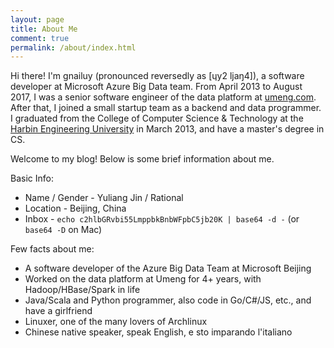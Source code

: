```yaml
---
layout: page
title: About Me
comment: true
permalink: /about/index.html
---
```


Hi there! I'm gnailuy (pronounced reversedly as [ɥy2 ljaŋ4]), a software developer at Microsoft Azure Big Data team.
From April 2013 to August 2017, I was a senior software engineer of the data platform at [umeng.com][umeng].
After that, I joined a small startup team as a backend and data programmer.
I graduated from the College of Computer Science & Technology at the [Harbin Engineering University][heu] in March 2013,
and have a master's degree in CS.

Welcome to my blog! Below is some brief information about me.

Basic Info:

* Name / Gender - Yuliang Jin / Rational
* Location - Beijing, China
* Inbox - `echo c2hlbGRvbi55LmppbkBnbWFpbC5jb20K | base64 -d -` (or `base64 -D` on Mac)

Few facts about me:

* A software developer of the Azure Big Data Team at Microsoft Beijing
* Worked on the data platform at Umeng for 4+ years, with Hadoop/HBase/Spark in life
* Java/Scala and Python programmer, also code in Go/C#/JS, etc., and have a girlfriend
* Linuxer, one of the many lovers of Archlinux
* Chinese native speaker, speak English, e sto imparando l'italiano

[umeng]:    http://www.umeng.com
[heu]:      http://english.hrbeu.edu.cn

